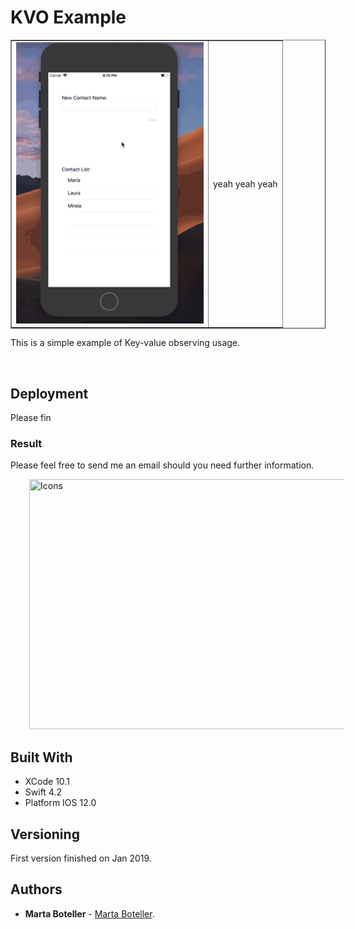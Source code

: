 # KVO Example

<table border=1 bordercolorlight=yellow bordercolordark=black>
<tr>
<td>
<img src="https://github.com/martaboteller/KVOExample/blob/master/KVOExample/resources/kvo.gif?raw=true" width="300" height="450"> 
</td>
<td>yeah yeah yeah
</td>
</tr>
</table>


This is a simple example of Key-value observing usage.



&nbsp;

## Deployment

Please fin
&nbsp;


### Result


Please feel free to send me an email should you need further information.

<img src="https://github.com/martaboteller/MyPlaces/blob/master/MyPlaces/imagesForReadme/blackIphoneTable.png?raw=true" width="550" height="400" title="Icons" hspace="30">

## Built With

* XCode 10.1
* Swift 4.2
* Platform IOS 12.0

## Versioning

First version finished on Jan 2019.

## Authors

* **Marta Boteller** - [Marta Boteller](https://github.com/martaboteller).

